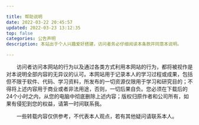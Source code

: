 ```yaml
---

title: 帮助说明
date: 2022-03-22 20:45:57
updated: 2022-03-23 13:12:35
top: false
categories: 公告声明
description: 本站出于个人兴趣爱好搭建，访问者务必仔细阅读本条款并同意本说明。

---
```


&emsp;&emsp;访问者访问本网站的行为以及通过各类方式利用本网站的行为，都将被视作是对本说明全部内容的无异议的认可。本网站用于记录本人的学习过程或成果，包括但不限于软件、代码、学习资料，所发布的一切资源仅限用于学习和研究目的；不得将上述内容用于商业或者非法用途，否则，一切后果自负。您必须在下载后的24个小时之内，从您的电脑中彻底删除上述内容；版权归原作者和公司所有，如果有侵犯到您的权益，请第一时间联系我。

&emsp;&emsp;一些转载内容仅供参考，不代表本人观点，若有其他疑问请联系本人。